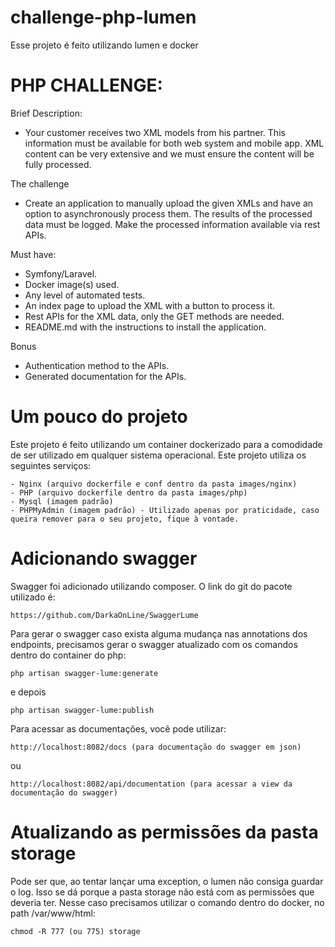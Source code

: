 # challenge-php-lumen
Esse projeto é feito utilizando lumen e docker

# PHP CHALLENGE:
Brief Description:
- Your customer receives two XML models from his partner. This information must be
available for both web system and mobile app. XML content can be very extensive and we must
ensure the content will be fully processed.

The challenge
- Create an application to manually upload the given XMLs and have an option
to asynchronously process them. The results of the processed data must be logged. Make the
processed information available via rest APIs.

Must have:
- Symfony/Laravel.
- Docker image(s) used.
- Any level of automated tests.
- An index page to upload the XML with a button to process it.
- Rest APIs for the XML data, only the GET methods are needed.
- README.md with the instructions to install the application.

Bonus
- Authentication method to the APIs.
- Generated documentation for the APIs.

# Um pouco do projeto
Este projeto é feito utilizando um container dockerizado para a comodidade de ser utilizado em qualquer sistema operacional.
Este projeto utiliza os seguintes serviços:
```
- Nginx (arquivo dockerfile e conf dentro da pasta images/nginx)
- PHP (arquivo dockerfile dentro da pasta images/php)
- Mysql (imagem padrão)
- PHPMyAdmin (imagem padrão) - Utilizado apenas por praticidade, caso queira remover para o seu projeto, fique à vontade.
```

# Adicionando swagger
Swagger foi adicionado utilizando composer. O link do git do pacote utilizado é:
```
https://github.com/DarkaOnLine/SwaggerLume
```

Para gerar o swagger caso exista alguma mudança nas annotations dos endpoints, precisamos gerar o swagger atualizado com os comandos dentro do container do php:
```
php artisan swagger-lume:generate
```

e depois

```
php artisan swagger-lume:publish
```

Para acessar as documentações, você pode utilizar:
```
http://localhost:8082/docs (para documentação do swagger em json)
```
ou
```
http://localhost:8082/api/documentation (para acessar a view da documentação do swagger)
```

# Atualizando as permissões da pasta storage
Pode ser que, ao tentar lançar uma exception, o lumen não consiga guardar o log. Isso se dá porque a pasta storage não está com as permissões que deveria ter. Nesse caso precisamos utilizar o comando dentro do docker, no path /var/www/html:
```
chmod -R 777 (ou 775) storage
```